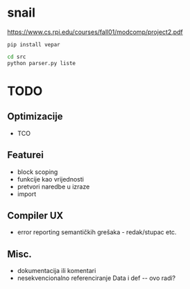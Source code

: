 # snail

https://www.cs.rpi.edu/courses/fall01/modcomp/project2.pdf

`pip install vepar`

```bash
cd src
python parser.py liste
```

# TODO

## Optimizacije

- TCO

## Featurei

- block scoping
- funkcije kao vrijednosti
- pretvori naredbe u izraze
- import

## Compiler UX

- error reporting semantičkih grešaka - redak/stupac etc.

## Misc.

- dokumentacija ili komentari
- nesekvencionalno referenciranje Data i def -- ovo radi?
